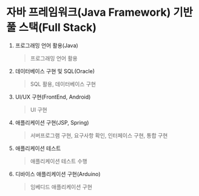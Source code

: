 # 자바 프레임워크(Java Framework) 기반 풀 스택(Full Stack)

1. 프로그래밍 언어 활용(Java)
    > 프로그래밍 언어 활용
2. 데이터베이스 구현 및 SQL(Oracle)
    > SQL 활용, 데이터베이스 구현
3. UI/UX 구현(FrontEnd, Android)
    > UI 구현
4. 애플리케이션 구현(JSP, Spring)
    > 서버프로그램 구현, 요구사항 확인, 인터페이스 구현, 통합 구현
5. 애플리케이션 테스트
    > 애플리케이션 테스트 수행
6. 디바이스 애플리케이션 구현(Arduino)
    > 임베디드 애플리케이션 구현
